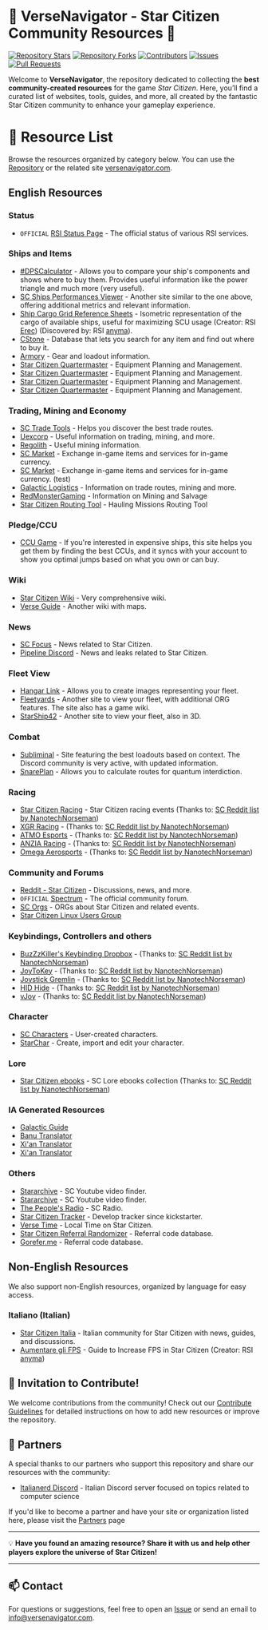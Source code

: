 # 🌌 VerseNavigator - Star Citizen Community Resources 🌌

[![Repository Stars](https://img.shields.io/github/stars/Anyma6/versenavigator?style=social)](https://github.com/Anyma6/versenavigator/stargazers)
[![Repository Forks](https://img.shields.io/github/forks/Anyma6/versenavigator?style=social)](https://github.com/Anyma6/versenavigator/network/members)
[![Contributors](https://img.shields.io/github/contributors/Anyma6/versenavigator)](https://github.com/Anyma6/versenavigator/graphs/contributors)
[![Issues](https://img.shields.io/github/issues/Anyma6/versenavigator)](https://github.com/Anyma6/versenavigator/issues)
[![Pull Requests](https://img.shields.io/github/issues-pr/Anyma6/versenavigator)](https://github.com/Anyma6/versenavigator/pulls)

Welcome to **VerseNavigator**, the repository dedicated to collecting the **best community-created resources** for the game _Star Citizen_. Here, you’ll find a curated list of websites, tools, guides, and more, all created by the fantastic Star Citizen community to enhance your gameplay experience.


# 🚀 Resource List

Browse the resources organized by category below. You can use the [Repository](https://github.com/Anyma6/versenavigator) or the related site [versenavigator.com](https://versenavigator.com).

## English Resources
### Status
  - `OFFICIAL` [RSI Status Page](https://status.robertsspaceindustries.com/) - The official status of various RSI services.

### Ships and Items
  - [#DPSCalculator](https://www.erkul.games/) - Allows you to compare your ship's components and shows where to buy them. Provides useful information like the power triangle and much more (very useful).
  - [SC Ships Performances Viewer](https://www.spviewer.eu/) - Another site similar to the one above, offering additional metrics and relevant information.
  - [Ship Cargo Grid Reference Sheets](https://robertsspaceindustries.com/community-hub/post/3-22-ship-cargo-grid-reference-sheets-fTX3VoNJNa2qQ) - Isometric representation of the cargo of available ships, useful for maximizing SCU usage (Creator: RSI [Erec](https://robertsspaceindustries.com/citizens/Erec)) (Discovered by: RSI [anyma](https://robertsspaceindustries.com/citizens/anyma)).
  - [CStone](https://finder.cstone.space/) - Database that lets you search for any item and find out where to buy it.
  - [Armory](https://armory.thespacecoder.space/) - Gear and loadout information.
  - [Star Citizen Quartermaster](https://sc-qm.tools/) - Equipment Planning and Management.
  - [Star Citizen Quartermaster](https://sctest-qm.tools/) - Equipment Planning and Management.
  - [Star Citizen Quartermaster](https://sc-qm.tools/test.html) - Equipment Planning and Management.
  - [Star Citizen Quartermaster](https://sc-qm.tools/test/ciao) - Equipment Planning and Management.

### Trading, Mining and Economy
  - [SC Trade Tools](https://sc-trade.tools/) - Helps you discover the best trade routes.
  - [Uexcorp](https://uexcorp.space/) - Useful information on trading, mining, and more.
  - [Regolith](https://regolith.rocks/) - Useful mining information.
  - [SC Market](https://sc-market.space/) - Exchange in-game items and services for in-game currency.
  - [SC Market](https://www.sc-market.space/) - Exchange in-game items and services for in-game currency. (test)
  - [Galactic Logistics](https://gallog.co/) - Information on trade routes, mining and more.
  - [RedMonsterGaming](https://redmonstergaming.com/) - Information on Mining and Salvage
  - [Star Citizen Routing Tool](https://primer23.github.io/SC-3.24-Routing-Tool-by-SigmaPrimer/Cargo%20Tool%20version%201.0.html) - Hauling Missions Routing Tool

### Pledge/CCU
  - [CCU Game](https://ccugame.app/) - If you're interested in expensive ships, this site helps you get them by finding the best CCUs, and it syncs with your account to show you optimal jumps based on what you own or can buy.

### Wiki
  - [Star Citizen Wiki](https://starcitizen.tools/) - Very comprehensive wiki.
  - [Verse Guide](https://verseguide.com/) - Another wiki with maps.

### News
  - [SC Focus](https://scfocus.org/) - News related to Star Citizen.
  - [Pipeline Discord](https://discord.com/invite/pipelinesc) - News and leaks related to Star Citizen.

### Fleet View
  - [Hangar Link](https://hangar.link/) - Allows you to create images representing your fleet.
  - [Fleetyards](https://fleetyards.net/) - Another site to view your fleet, with additional ORG features. The site also has a game wiki.
  - [StarShip42](https://starship42.com/) - Another site to view your fleet, also in 3D.

### Combat
  - [Subliminal](https://subliminal.gg/loadouts/) - Site featuring the best loadouts based on context. The Discord community is very active, with updated information.
  - [SnarePlan](https://snareplan.dolus.eu/) - Allows you to calculate routes for quantum interdiction.

### Racing
  - [Star Citizen Racing](https://scr.gg/) - Star Citizen racing events (Thanks to: [SC Reddit list by NanotechNorseman](https://www.reddit.com/r/starcitizen/comments/1ge6a9r/list_of_useful_star_citizen_links_v14/))
  - [XGR Racing](https://racexgr.com/) - (Thanks to: [SC Reddit list by NanotechNorseman](https://www.reddit.com/r/starcitizen/comments/1ge6a9r/list_of_useful_star_citizen_links_v14/))
  - [ATMO Esports](https://www.atmo.gg/) - (Thanks to: [SC Reddit list by NanotechNorseman](https://www.reddit.com/r/starcitizen/comments/1ge6a9r/list_of_useful_star_citizen_links_v14/))
  - [ANZIA Racing](https://anziaracing.com/) - (Thanks to: [SC Reddit list by NanotechNorseman](https://www.reddit.com/r/starcitizen/comments/1ge6a9r/list_of_useful_star_citizen_links_v14/))
  - [Omega Aerosports](https://omegaaerosports.org/) - (Thanks to: [SC Reddit list by NanotechNorseman](https://www.reddit.com/r/starcitizen/comments/1ge6a9r/list_of_useful_star_citizen_links_v14/))

### Community and Forums
  - [Reddit - Star Citizen](https://www.reddit.com/r/starcitizen/) - Discussions, news, and more.
  - `OFFICIAL` [Spectrum](https://robertsspaceindustries.com/spectrum) - The official community forum.
  - [SC Orgs](https://scorg.space/) - ORGs about Star Citizen and related events.
  - [Star Citizen Linux Users Group](https://github.com/starcitizen-lug/knowledge-base/wiki)

### Keybindings, Controllers and others
  - [BuzZzKiller's Keybinding Dropbox](https://www.dropbox.com/scl/fo/hd5fllfi6ftn57dkfp4f3/AOMWBjv79FhHD8xDFAMdBAI?rlkey=wwm1w6p39sytpffv2nr70b31j&e=1&dl=0) - (Thanks to: [SC Reddit list by NanotechNorseman](https://www.reddit.com/r/starcitizen/comments/1ge6a9r/list_of_useful_star_citizen_links_v14/))
  - [JoyToKey](https://joytokey.net/en/) - (Thanks to: [SC Reddit list by NanotechNorseman](https://www.reddit.com/r/starcitizen/comments/1ge6a9r/list_of_useful_star_citizen_links_v14/))
  - [Joystick Gremlin](https://whitemagic.github.io/JoystickGremlin/) - (Thanks to: [SC Reddit list by NanotechNorseman](https://www.reddit.com/r/starcitizen/comments/1ge6a9r/list_of_useful_star_citizen_links_v14/))
  - [HID Hide](https://github.com/nefarius/HidHide) - (Thanks to: [SC Reddit list by NanotechNorseman](https://www.reddit.com/r/starcitizen/comments/1ge6a9r/list_of_useful_star_citizen_links_v14/))
  - [vJoy](https://sourceforge.net/projects/vjoystick/) - (Thanks to: [SC Reddit list by NanotechNorseman](https://www.reddit.com/r/starcitizen/comments/1ge6a9r/list_of_useful_star_citizen_links_v14/))

### Character
  - [SC Characters](https://www.star-citizen-characters.com/) - User-created characters.
  - [StarChar](https://starchar.app/) - Create, import and edit your character.

### Lore
  - [Star Citizen ebooks](http://www.starcitizenlore.mobi/) - SC Lore ebooks collection (Thanks to: [SC Reddit list by NanotechNorseman](https://www.reddit.com/r/starcitizen/comments/1ge6a9r/list_of_useful_star_citizen_links_v14/))

### IA Generated Resources
  - [Galactic Guide](https://chat.openai.com/g/g-eDMb1xtrH-gigi-your-galactic-guide)
  - [Banu Translator](https://chatgpt.com/g/g-TeqPpKMl3-banu-linguist)
  - [Xi'an Translator](https://chatgpt.com/g/g-pXIP19azp-xi-an-linguist)
  - [Xi'an Translator](https://chatgpt.com/test)

### Others
  - [Stararchive](https://starchives.org/) - SC Youtube video finder.
  - [Stararchive](https://starchives.org/) - SC Youtube video finder.
  - [The People's Radio](https://thepeoplesradio.space/) - SC Radio.
  - [Star Citizen Tracker](https://starcitizentracker.github.io/) - Develop tracker since kickstarter.
  - [Verse Time](https://dydrmr.github.io/VerseTime/#Orison) - Local Time on Star Citizen.
  - [Star Citizen Referral Randomizer](https://randomizer.transversetheverse.com/) - Referral code database.
  - [Gorefer.me](https://www.gorefer.me/randomizer/STAR) - Referral code database.

## Non-English Resources
We also support non-English resources, organized by language for easy access.

### Italiano (Italian)
  - [Star Citizen Italia](https://www.starcitizenitalia.com) - Italian community for Star Citizen with news, guides, and discussions.
  - [Aumentare gli FPS](https://italianerd.com/resources/aumentare-gli-fps-su-star-citizen.19/) - Guide to Increase FPS in Star Citizen (Creator: RSI [anyma](https://robertsspaceindustries.com/citizens/anyma))


## 🌟 Invitation to Contribute!

We welcome contributions from the community! Check out our [Contribute Guidelines](CONTRIBUTING.md) for detailed instructions on how to add new resources or improve the repository.

## 🤝 Partners

A special thanks to our partners who support this repository and share our resources with the community:

- [Italianerd Discord](https://discord.italianerd.com/) - Italian Discord server focused on topics related to computer science

If you'd like to become a partner and have your site or organization listed here, please visit the [Partners](Partners.md) page

---

💡 **Have you found an amazing resource? Share it with us and help other players explore the universe of Star Citizen!**

---

## 📫 Contact

For questions or suggestions, feel free to open an [Issue](https://github.com/Anyma6/versenavigator/issues) or send an email to info@versenavigator.com.
